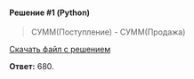 #### Решение #1 (Python)
> СУММ(Поступление) - СУММ(Продажа)

[Скачать файл с решением](https://github.com/Thundiverter/infege2022/raw/main/repofiles/sdamgia_37479.xlsx)

**Ответ:** 680.
